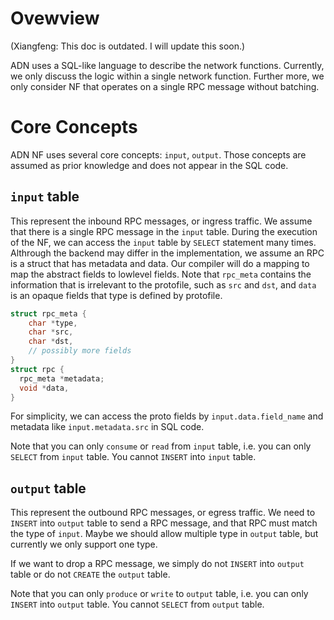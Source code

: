 # Ovewview 

(Xiangfeng: This doc is outdated. I will update this soon.)

ADN uses a SQL-like language to describe the network functions. Currently, we only discuss the logic within a single network function. Further more, we only consider NF that operates on a single RPC message without batching.

# Core Concepts

ADN NF uses several core concepts: `input`, `output`. Those concepts are assumed as prior knowledge and does not appear in the SQL code.

## `input` table

This represent the inbound RPC messages, or ingress traffic. We assume that there is a single RPC message in the `input` table. During the execution of the NF, we can access the `input` table by `SELECT` statement many times.
Althrough the backend may differ in the implementation, we assume an RPC is a struct that has metadata and data. Our compiler will do a mapping to map the abstract fields to lowlevel fields. Note that `rpc_meta` contains the information that is irrelevant to the protofile, such as `src` and `dst`, and `data` is an opaque fields that type is defined by protofile.

```c
struct rpc_meta {
    char *type,
    char *src,
    char *dst,
    // possibly more fields
}
struct rpc {
  rpc_meta *metadata;
  void *data,
}
```

For simplicity, we can access the proto fields by `input.data.field_name` and metadata like `input.metadata.src` in SQL code.

Note that you can only `consume` or `read` from `input` table, i.e. you can only `SELECT` from `input` table. You cannot `INSERT` into `input` table.

## `output` table

This represent the outbound RPC messages, or egress traffic. We need to `INSERT` into `output` table to send a RPC message, and that RPC must match the type of `input`. Maybe we should allow multiple type in `output` table, but currently we only support one type.

If we want to drop a RPC message, we simply do not `INSERT` into `output` table or do not `CREATE` the `output` table.

Note that you can only `produce` or `write` to `output` table, i.e. you can only `INSERT` into `output` table. You cannot `SELECT` from `output` table.
